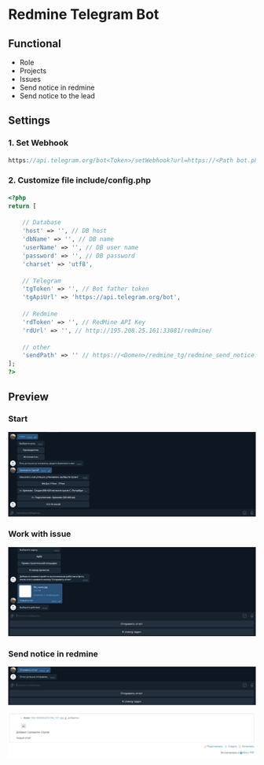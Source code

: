 # Redmine Telegram Bot

## Functional
* Role
* Projects
* Issues
* Send notice in redmine
* Send notice to the lead

## Settings
### 1. Set Webhook
```php
https://api.telegram.org/bot<Token>/setWebhook?url=https://<Path bot.php>
```
### 2. Customize file include/config.php
```php
<?php
return [

    // Database
    'host' => '', // DB host
    'dbName' => '', // DB name
    'userName' => '', // DB user name
    'password' => '', // DB password
    'charset' => 'utf8',

    // Telegram
    'tgToken' => '', // Bot father token
    'tgApiUrl' => 'https://api.telegram.org/bot',

    // Redmine
    'rdToken' => '', // RedMine API Key
    'rdUrl' => '', // http://195.208.25.161:33081/redmine/

    // other
    'sendPath' => '' // https://<Domen>/redmine_tg/redmine_send_notice.php?chat_id=
];
?>
```

## Preview

### Start
![Превью](img/1.jpg)

### Work with issue
![Превью](img/2.jpg)

### Send notice in redmine
![Превью](img/3.jpg)

![Превью](img/4.jpg)
